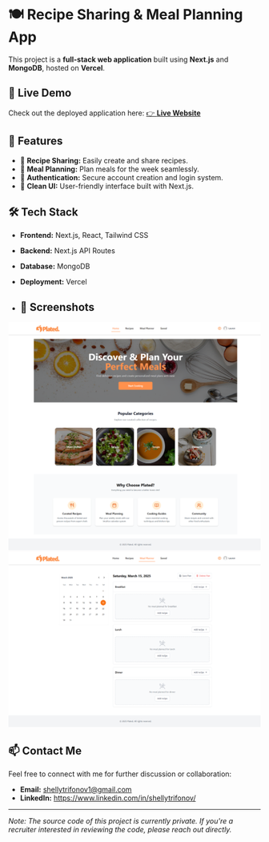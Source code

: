 # 🍽️ Recipe Sharing & Meal Planning App

This project is a **full-stack web application** built using **Next.js** and **MongoDB**, hosted on **Vercel**.

## 🔗 Live Demo
Check out the deployed application here:
[👉 **Live Website**](https://plated-ten.vercel.app/)

## 🚀 Features
- 🍲 **Recipe Sharing:** Easily create and share recipes.
- 📅 **Meal Planning:** Plan meals for the week seamlessly.
- 🔐 **Authentication:** Secure account creation and login system.
- 🎨 **Clean UI:** User-friendly interface built with Next.js.

## 🛠️ Tech Stack
- **Frontend:** Next.js, React, Tailwind CSS
- **Backend:** Next.js API Routes
- **Database:** MongoDB
- **Deployment:** Vercel

- ## 📸 Screenshots
![Screenshot](https://github.com/shellytr/recipe-sharing-meal-planning-app/blob/main/plated-ten.vercel.app_meal-planner%20(1).png?raw=true)
![Screenshot](https://github.com/shellytr/recipe-sharing-meal-planning-app/blob/main/plated-ten.vercel.app_meal-planner.png?raw=true)

## 📫 Contact Me
Feel free to connect with me for further discussion or collaboration:
- **Email:** shellytrifonov1@gmail.com
- **LinkedIn:** https://www.linkedin.com/in/shellytrifonov/

---

*Note: The source code of this project is currently private. If you're a recruiter interested in reviewing the code, please reach out directly.*
